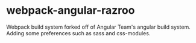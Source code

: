 # webpack-angular-razroo
Webpack build system forked off of Angular Team's angular build system. Adding some preferences such as sass and css-modules. 
